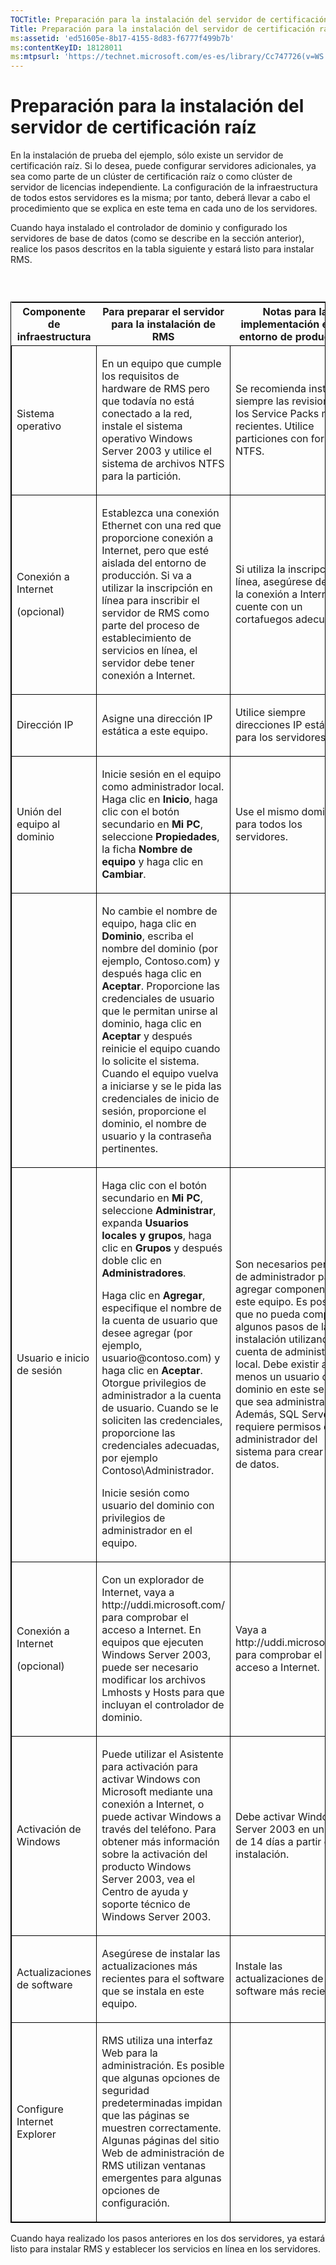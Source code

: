 ```yaml
---
TOCTitle: Preparación para la instalación del servidor de certificación raíz
Title: Preparación para la instalación del servidor de certificación raíz
ms:assetid: 'ed51605e-8b17-4155-8d83-f6777f499b7b'
ms:contentKeyID: 18128011
ms:mtpsurl: 'https://technet.microsoft.com/es-es/library/Cc747726(v=WS.10)'
---
```


Preparación para la instalación del servidor de certificación raíz
==================================================================

En la instalación de prueba del ejemplo, sólo existe un servidor de certificación raíz. Si lo desea, puede configurar servidores adicionales, ya sea como parte de un clúster de certificación raíz o como clúster de servidor de licencias independiente. La configuración de la infraestructura de todos estos servidores es la misma; por tanto, deberá llevar a cabo el procedimiento que se explica en este tema en cada uno de los servidores.

Cuando haya instalado el controlador de dominio y configurado los servidores de base de datos (como se describe en la sección anterior), realice los pasos descritos en la tabla siguiente y estará listo para instalar RMS.

###  

<p> </p>
<table style="border:1px solid black;">
<colgroup>
<col width="33%" />
<col width="33%" />
<col width="33%" />
</colgroup>
<thead>
<tr class="header">
<th>Componente de infraestructura</th>
<th>Para preparar el servidor para la instalación de RMS</th>
<th>Notas para la implementación en un entorno de producción</th>
</tr>
</thead>
<tbody>
<tr class="odd">
<td style="border:1px solid black;"><p>Sistema operativo</p></td>
<td style="border:1px solid black;"><p>En un equipo que cumple los requisitos de hardware de RMS pero que todavía no está conectado a la red, instale el sistema operativo Windows Server 2003 y utilice el sistema de archivos NTFS para la partición.</p></td>
<td style="border:1px solid black;"><p>Se recomienda instalar siempre las revisiones y los Service Packs más recientes. Utilice particiones con formato NTFS.</p></td>
</tr>
<tr class="even">
<td style="border:1px solid black;"><p>Conexión a Internet</p>
<p>(opcional)</p></td>
<td style="border:1px solid black;"><p>Establezca una conexión Ethernet con una red que proporcione conexión a Internet, pero que esté aislada del entorno de producción. Si va a utilizar la inscripción en línea para inscribir el servidor de RMS como parte del proceso de establecimiento de servicios en línea, el servidor debe tener conexión a Internet.</p></td>
<td style="border:1px solid black;"><p>Si utiliza la inscripción en línea, asegúrese de que la conexión a Internet cuente con un cortafuegos adecuado.</p></td>
</tr>
<tr class="odd">
<td style="border:1px solid black;"><p>Dirección IP</p></td>
<td style="border:1px solid black;"><p>Asigne una dirección IP estática a este equipo.</p></td>
<td style="border:1px solid black;"><p>Utilice siempre direcciones IP estáticas para los servidores.</p></td>
</tr>
<tr class="even">
<td style="border:1px solid black;"><p>Unión del equipo al dominio</p></td>
<td style="border:1px solid black;"><p>Inicie sesión en el equipo como administrador local. Haga clic en <strong>Inicio</strong>, haga clic con el botón secundario en <strong>Mi PC</strong>, seleccione <strong>Propiedades</strong>, la ficha <strong>Nombre de equipo</strong> y haga clic en <strong>Cambiar</strong>.</p></td>
<td style="border:1px solid black;"><p>Use el mismo dominio para todos los servidores.</p></td>
</tr>
<tr class="odd">
<td style="border:1px solid black;"><p> </p></td>
<td style="border:1px solid black;"><p>No cambie el nombre de equipo, haga clic en <strong>Dominio</strong>, escriba el nombre del dominio (por ejemplo, Contoso.com) y después haga clic en <strong>Aceptar</strong>. Proporcione las credenciales de usuario que le permitan unirse al dominio, haga clic en <strong>Aceptar</strong> y después reinicie el equipo cuando lo solicite el sistema. Cuando el equipo vuelva a iniciarse y se le pida las credenciales de inicio de sesión, proporcione el dominio, el nombre de usuario y la contraseña pertinentes.</p></td>
<td style="border:1px solid black;"><p> </p></td>
</tr>
<tr class="even">
<td style="border:1px solid black;"><p>Usuario e inicio de sesión</p></td>
<td style="border:1px solid black;"><p>Haga clic con el botón secundario en <strong>Mi PC</strong>, seleccione <strong>Administrar</strong>, expanda <strong>Usuarios locales y grupos</strong>, haga clic en <strong>Grupos</strong> y después doble clic en <strong>Administradores</strong>.</p>
<p>Haga clic en <strong>Agregar</strong>, especifique el nombre de la cuenta de usuario que desee agregar (por ejemplo, usuario@contoso.com) y haga clic en <strong>Aceptar</strong>. Otorgue privilegios de administrador a la cuenta de usuario. Cuando se le soliciten las credenciales, proporcione las credenciales adecuadas, por ejemplo Contoso\Administrador.</p>
<p>Inicie sesión como usuario del dominio con privilegios de administrador en el equipo.</p></td>
<td style="border:1px solid black;"><p>Son necesarios permisos de administrador para agregar componentes a este equipo. Es posible que no pueda completar algunos pasos de la instalación utilizando la cuenta de administrador local. Debe existir al menos un usuario de dominio en este servidor que sea administrador. Además, SQL Server requiere permisos de administrador del sistema para crear bases de datos.</p></td>
</tr>
<tr class="odd">
<td style="border:1px solid black;"><p>Conexión a Internet</p>
<p>(opcional)</p></td>
<td style="border:1px solid black;"><p>Con un explorador de Internet, vaya a http://uddi.microsoft.com/ para comprobar el acceso a Internet. En equipos que ejecuten Windows Server 2003, puede ser necesario modificar los archivos Lmhosts y Hosts para que incluyan el controlador de dominio.</p></td>
<td style="border:1px solid black;"><p>Vaya a http://uddi.microsoft.com para comprobar el acceso a Internet.</p></td>
</tr>
<tr class="even">
<td style="border:1px solid black;"><p>Activación de Windows</p></td>
<td style="border:1px solid black;"><p>Puede utilizar el Asistente para activación para activar Windows con Microsoft mediante una conexión a Internet, o puede activar Windows a través del teléfono. Para obtener más información sobre la activación del producto Windows Server 2003, vea el Centro de ayuda y soporte técnico de Windows Server 2003.</p></td>
<td style="border:1px solid black;"><p>Debe activar Windows Server 2003 en un plazo de 14 días a partir de la instalación.</p></td>
</tr>
<tr class="odd">
<td style="border:1px solid black;"><p>Actualizaciones de software</p></td>
<td style="border:1px solid black;"><p>Asegúrese de instalar las actualizaciones más recientes para el software que se instala en este equipo.</p></td>
<td style="border:1px solid black;"><p>Instale las actualizaciones de software más recientes.</p></td>
</tr>
<tr class="even">
<td style="border:1px solid black;"><p>Configure Internet Explorer</p></td>
<td style="border:1px solid black;"><p>RMS utiliza una interfaz Web para la administración. Es posible que algunas opciones de seguridad predeterminadas impidan que las páginas se muestren correctamente. Algunas páginas del sitio Web de administración de RMS utilizan ventanas emergentes para algunas opciones de configuración.</p></td>
<td style="border:1px solid black;"><p> </p></td>
</tr>
</tbody>
</table>
  
Cuando haya realizado los pasos anteriores en los dos servidores, ya estará listo para instalar RMS y establecer los servicios en línea en los servidores.
